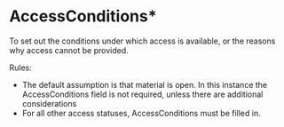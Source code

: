 # AccessConditions\*

To set out the conditions under which access is available, or the reasons why access cannot be provided.&#x20;

Rules: &#x20;

* The default assumption is that material is open. In this instance the AccessConditions field is not required, unless there are additional considerations&#x20;
* For all other access statuses, AccessConditions must be filled in. &#x20;
